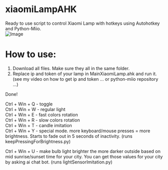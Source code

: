 # xiaomiLampAHK
Ready to use script to control Xiaomi Lamp with hotkeys using Autohotkey and Python-Miio.  
![Image](https://github.com/user-attachments/assets/d15fc5ad-5ed3-4339-a117-675d829d56ce)
  

# How to use:
1. Download all files. Make sure they all in the same folder.  
2. Replace ip and token of your lamp in MainXiaomiLamp.ahk and run it. (see my video on how to get ip and token ... or python-miio repository ...)

Done!

Ctrl + Win + Q - toggle  
Ctrl + Win + W - regular light  
Ctrl + Win + E - fast colors rotation    
Ctrl + Win + R - slow colors rotation  
Ctrl + Win + T - candle imitation  
Ctrl + Win + Y - special mode. more keyboard/mouse presses = more brightness. Starts to fade out in 5 seconds of inactivity.  (runs keepPressingForBrightness.py)

Ctrl + Win + U - make bulb light brighter the more darker outside based on mid sunrise/sunset time for your city. You can get those values for your city by asking ai chat bot. (runs lightSensorImitation.py)

